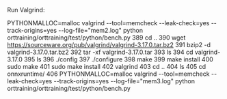 Run Valgrind:

PYTHONMALLOC=malloc valgrind --tool=memcheck --leak-check=yes --track-origins=yes --log-file="mem2.log" python orttraining/orttraining/test/python/bench.py
  389  cd ..
  390  wget https://sourceware.org/pub/valgrind/valgrind-3.17.0.tar.bz2
  391  bzip2 -d valgrind-3.17.0.tar.bz2
  392  tar -xf valgrind-3.17.0.tar
  393  ls
  394  cd valgrind-3.17.0
  395  ls
  396  ./config
  397  ./configure
  398  make
  399  make install
  400  sudo make
  401  sudo make install
  402  valgrind
  403  cd ..
  404  ls
  405  cd onnxruntime/
  406  PYTHONMALLOC=malloc valgrind --tool=memcheck --leak-check=yes --track-origins=yes --log-file="mem3.log" python orttraining/orttraining/test/python/bench.py
